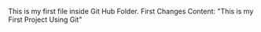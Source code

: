 This is  my first file inside Git Hub Folder.
First Changes Content:
"This is my First Project Using Git"